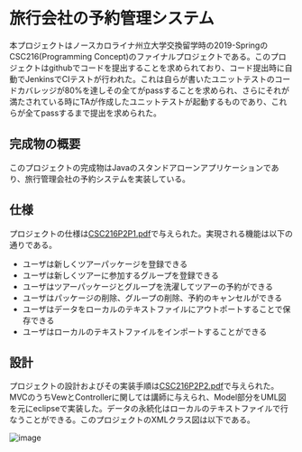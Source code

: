 # 旅行会社の予約管理システム

本プロジェクトはノースカロライナ州立大学交換留学時の2019-SpringのCSC216(Programming Concept)のファイナルプロジェクトである。このプロジェクトはgithubでコードを提出することを求められており、コード提出時に自動でJenkinsでCIテストが行われた。これは自らが書いたユニットテストのコードカバレッジが80%を達しその全てがpassすることを求められ、さらにそれが満たされている時にTAが作成したユニットテストが起動するものであり、これらが全てpassするまで提出を求められた。

## 完成物の概要

このプロジェクトの完成物はJavaのスタンドアローンアプリケーションであり、旅行管理会社の予約システムを実装している。

## 仕様
プロジェクトの仕様は[CSC216P2P1.pdf](https://github.com/kudojp/TravelManager/blob/master/CSC216P2P1.pdf)で与えられた。実現される機能は以下の通りである。

* ユーザは新しくツアーパッケージを登録できる
* ユーザは新しくツアーに参加するグループを登録できる
* ユーザはツアーパッケージとグループを洗濯してツアーの予約ができる
* ユーザはパッケージの削除、グループの削除、予約のキャンセルができる
* ユーザはデータをローカルのテキストファイルにアウトポートすることで保存できる
* ユーザはローカルのテキストファイルをインポートすることができる

## 設計
プロジェクトの設計およびその実装手順は[CSC216P2P2.pdf](CSC216P2P2.pdf)で与えられた。MVCのうちVewとControllerに関しては講師に与えられ、Model部分をUML図を元にeclipseで実装した。データの永続化はローカルのテキストファイルで行なうことができる。このプロジェクトのXMLクラス図は以下である。

![image](https://user-images.githubusercontent.com/44487754/73433247-c0a66e00-4387-11ea-9050-cf631aedaf6f.png)
